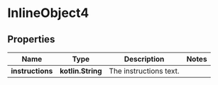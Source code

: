 
# InlineObject4

## Properties
Name | Type | Description | Notes
------------ | ------------- | ------------- | -------------
**instructions** | **kotlin.String** | The instructions text. | 



